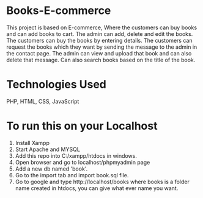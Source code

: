 # Books-E-commerce

This project is based on E-commerce, Where the customers can buy books and can add books to cart. 
The admin can add, delete and edit the books. The customers can buy the books by entering details. 
The customers can request the books which they want by sending the message to the admin in the contact page. 
The admin can view and upload that book and can also delete that message. Can also search books based on the title of the book.

# Technologies Used

PHP, HTML, CSS, JavaScript

# To run this on your Localhost
1. Install Xampp
2. Start Apache and MYSQL
3. Add this repo into C:/xampp/htdocs in windows.
4. Open browser and go to localhost/phpmyadmin page
5. Add a new db named 'book'.
6. Go to the import tab and import book.sql file.
7. Go to google and type http://localhost/books where books is a folder name created in htdocs, you can give what ever name you want.
